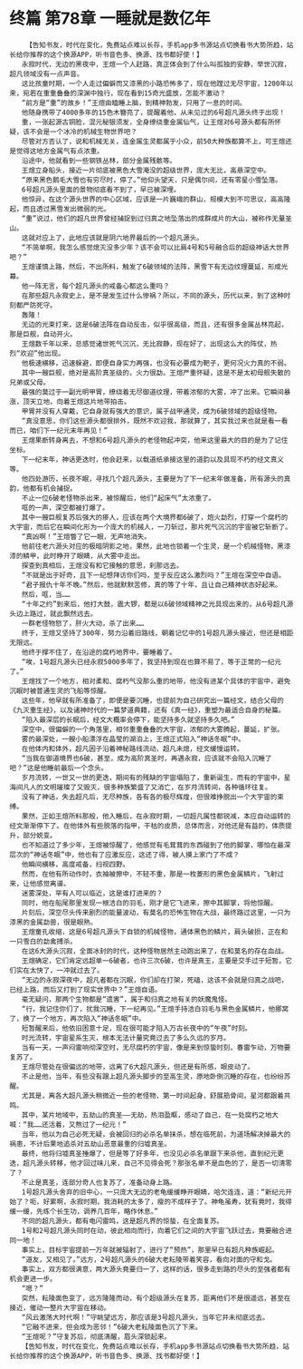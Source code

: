 # 终篇 第78章 一睡就是数亿年
        【告知书友，时代在变化，免费站点难以长存，手机app多书源站点切换看书大势所趋，站长给你推荐的这个换源APP，听书音色多、换源、找书都好使！】
       永寂时代，无边的黑夜中，王煊一个人赶路，真正体会到了什么叫孤独的安静，举世沉寂，超凡领域没有一点声音。
       这比孩童时期，一个人走过偏僻而又漆黑的小路恐怖多了，现在他蹚过无尽宇宙，1200年以来，宛若在重重叠叠的深渊中独行，现在看到15奇光盛放，怎能不激动？
       “前方是“重”的故乡！”王煊由瞌睡上脑，到精神勃发，只用了一息的时间。
       他随身携带了4000多年的15色木簪亮了，提醒着他，从未见过的6号超凡源头终于出现！
       重，一张起源古铜脸，混元秘银须发，全身缭绕重金属仙气，让王煊对6号源头都有所怀疑，该不会是一个冰冷的机械生物世界吧？
       尽管对方否认了，说和机械无关，连金属生灵都属于小众，前50大种族都算不上，可王煊还是觉得这地方金属气有点浓重。
       沿途中，他就看到一些钢铁丛林，部分金属残骸等。
       王煊立身船头，接近一片彻底被黑色大雪淹没的超级世界，庞大无比，高悬深空中。
       “原来黑色鹅毛大雪也有穷尽时，停了。”他仰头望天，只是偶尔间，还有零星小雪坠落。
       6号超凡源头里面的景物彻底看不到了，早已被深埋。
       他惊异，在这个源头世界的中心区域，应该是一片巍峨的群山，规模大到不可思议，高高隆起，而且透过黑雪发出微弱的光。
       “重”说过，他们的超凡世界曾经捕捉到过归真之地坠落出的成群成片的大山，被称作无量圣山。
       这就对应上了，此地应该就是阴六地界最后的一个超凡源头。
       “不简单啊，我怎么感觉熄灭没多少年？该不会可以比肩4号和5号融合后的超级神话大世界吧？”
       王煊谨慎上路，然后，不出所料，触发了6破领域的法阵，黑雪下有无边纹理蔓延，形成光幕。
       他一阵无言，每个超凡源头的戒备心都这么重吗？
       在那些超凡永寂史上，是不是发生过什么惨祸？所以，不同的源头，历代以来，到了这种时刻都严防死守。
       轰隆！
       无边的光束打来，这是6破法阵在自动反击，似乎很高级，而且，还有很多金属丛林亮起，那是巨舰，自动开火。
       王煊数千年以来，总感觉诸世死气沉沉，无比寂静，现在好了，出现这么大的阵仗，热烈“欢迎”他出现。
       他极速横移，迅速躲避，即便自身实力再强，也没有必要成为靶子，更何况火力真的不弱。
       其中一艘巨舰，绝对是高阶真圣级的，火力很勐。王煊严重怀疑，这是不是太初母舰失散的兄弟或父母。
       最强的莫过于一副光明甲胃，缭绕着无尽御道纹理，带着浓郁的大雾，冲了出来。它瞬间暴涨，顶天立地，向着王煊这片地带拍击。
       甲胃并没有人穿戴，它自身就有强大的意识，属于战甲通灵，成为6破领域的超级怪物。
       “真没意思，你们这些源头都很排外，既然不欢迎我，那就算了，其实我过来也就是看一看而已，咱们下一纪元末年再见！”
       王煊果断转身离去，不想和6号超凡源头的老怪物起冲突，他来这里最大的目的是为了记住坐标。
       下一纪末年，神话更迭时，他会赶来，以载道纸承接这里的道韵以及具现不朽的经文真义等。
       他四处游历，长夜不眠，寻找几个超凡源头，主要是为了下一纪末年做准备，所有源头的真韵，他都有机会捕捉。
       不止一位6破老怪物杀出来，被惊醒后，他们“起床气”太浓重了。
       哐的一声，深空都被打爆了。
       其中一艘巨舰复苏后强大的瘆人，应该在两个大境界都6破了，炮火勐烈，打穿一个腐朽的大宇宙，而后它在瞬间化形为一个庞大的机械人，一刀斩过，那片死气沉沉的宇宙被它斩断了。
       “真凶啊！”王煊瞥了它一眼，无声地消失。
       他前往老六源头对应的极暗阴影之地，果然，此地也锁着一个生灵，是一个机械怪物，黑漆漆的鳞甲，此时睁开了眼睛，从大雾中走出。
       探查到真相后，王煊没有和它接触的意思，刹那远去。
       “不就是出于好奇，且下一纪想拜访你们吗，至于反应这么激烈吗？”王煊在深空中自语。
       “君子报仇十年不晚。”然后，他就默默苦修，真的等了十年，且让自己精神状态好起来。
       然后，哐，当……
       “十年之约”到来后，他打大鼓，震大锣，都是以6破领域精神之光具现出来的，从6号超凡源头边上路过，就此飘然远去。
       一群老怪物怒了，肝火大动，杀了出来……
       终于，王煊又坚持了300年，努力沿着旧路线，朝着记忆中的1号超凡源头接近，但还是相距无限远。
       他终于撑不住了，在沿途的腐朽地界中，要睡着了。
       “唉，1号超凡源头已经永寂5000多年了，我坚持到现在也算不易了，等于正常的一纪元了。”
       王煊找了一个地方，相对柔和、腐朽气没那么重的地带，他没有进某个具体的宇宙中，避免沉眠时被普通生灵的飞船等惊醒。
       这些年，他早就有所准备了，即便是要沉睡，也提前为自己研究出一篇经文，结合父母的《九灭重生经》，以及诸神时代的一篇梦道典籍，还有《真一经》，重塑为最适合自身的秘篇。
       “陷入最深层的长眠后，经文大概率会停下，能坚持多久就坚持多久吧。”
       深空中，很偏僻的一个角落里，相邻重重叠叠的大宇宙，浓郁的大雾腾起，蔓延，扩张。
       雾的最深处，一艘小船漂浮在晶莹的湖泊上，王煊正式陷入“神话冬眠”中。
       在他体内和体外，超凡因子沿着神秘路线流动，超凡未熄，经文缓慢运转。
       “当我在御道境界也6破，甚至，成为高阶真圣时，再遇永寂，应该就不会陷入沉睡了吧？”这是他睡前最后一个念头。
       岁月流转，一世又一世的更迭，期间有的残缺的宇宙塌陷了，重新诞生，而有的宇宙中，星海间凡人的文明璀璨了又毁灭，很多种族繁盛了又消亡，在岁月流转间，各种循环往复。
       没有了神话，失去超凡后，无尽种族，各有各的极尽辉煌，但很难挣脱出一个大宇宙的束缚。
       果然，正如王煊所料那般，他入睡后，在永寂时期，一切超凡属性都锐减，本应自动运转的经文渐渐停下了。在他体外有些脱落的指甲，干枯的皮质，总体而言，对他还是有益的，体质提升，部分蜕变。
       也不知道过了多少年，王煊被惊醒了，他感觉有毛茸茸的东西碰到了他的脚掌，哪怕在最深层次的“神话冬眠”中，他也有了应激反应，这还了得，被人摸上家门了不成？
       他瞬间横移，高度戒备，扫视四野。
       然而，在他有所动作时，衣袖被擦中，不轻不重，那是一枚菱形的黑色金属鳞片，飞射过来，让他感觉离谱。
       迷雾深处，罕有人可以临近，这是谁打进来的？
       同时，他在船尾那里发现一根洁白的羽毛，刚才是它飞进来，擦中其脚掌，将他惊醒。
       片刻后，深空尽头传来剧烈的能量波动，有莫名的恐怖生物在大战，最终路过这里，一只为漆黑的金属勐兽，很是眼熟。
       王煊童孔收缩，这是6号超凡源头下自锁的机械怪物，通体黑色的鳞片，肩头破损，正在和一只雪白的勐禽搏杀。
       在这6大源头沉寂，全面冰封的时代，这种怪物居然主动跑出来了，在和莫名的存在血战。
       王煊确定，它们肯定远超单一6破者，也许三次6破，也许是真王，主要是交手过于短暂，它们实在太快了，一冲就过去了。
       “无边的永寂深夜中，超凡者都在沉眠，你们却在打架，死磕，这该不会就是归真之战吧，已经上路，而后又打到了现实世界中？”王煊自语。
       毫无疑问，那两个生物都是“遗害”，属于和归真之地有关的妖魔鬼怪。
       “行，我记住你们了，扰我沉睡，下一纪再见。”王煊手持洁白羽毛与黑色金属鳞片，他挪窝了，换了一个地方，再次陷入“神话冬眠”中。
       短暂醒来后，他依旧困意十足，现在很可能才陷入万古长夜中的“午夜”时刻。
       时光流转，宇宙星系生灭，根本无法计量究竟过去了多么久远的岁月。
       当有一天，一声闷雷响彻深空时，无尽腐朽的宇宙，像是来到惊蛰时刻，春雷乍动，万物要复苏了。
       王煊尽管处在很偏远的地带，远离了6大超凡源头，但还是有所感，眼皮动了。
       不止是他，当年，有些没有跟上超凡源头脚步的至高生灵，原地卧倒沉睡的存在，也纷纷苏醒。
       尤其是，离各大超凡源头稍微近一些的老怪物，第一时间起身，舒展筋骨间，星河都跟着共鸣。
       其中，某片地域中，五劫山的真圣——无劫，热泪盈眶，感动了自己，在一处腐朽之地大喊：“我……还活着，又熬过了一纪元！”
       当年，他以为自己必死无疑，会被回归的必杀名单抹杀，想在临死前，为道场解决掉最大的祸患，不计后果地追杀对五劫山恶意最重的归墟真圣。
       最终，他将归墟真圣捶爆了，但是等了好多年，也没见必杀名单跟下来杀他，直到纪元更迭，超凡源头转移，他才回过味儿来，自己不见得会死？那张名单不是血色的了，是否一切清零了？
       不止是真圣，连部分奇人也复苏了，准备动身上路。
       1号超凡源头舍弃的旧中心，一只庞大无边的老龟缓缓睁开眼睛，哈欠连连，道：“新纪元开始了？呃，好累啊，永寂时期，我消耗的太多了，瘦的不成样子了。神龟虽寿，犹有竟时，我得缓一缓，先练个长生功，调养几百年，略作休息。”
       不同的超凡源头，都有电闪雷鸣，这是超凡界的惊蛰，在全面复苏。
       1号和2号超凡源头同时在动，彼此相向而行，向着它们之间的大宇宙飞跃过去，竟要融合进同一地！
       事实上，目标宇宙提前一万年就被辐射了，进行了“预热”，那里早已有超凡种族崛起。
       “道友，又相见了。”远方，2号超凡源头的6破大老耘陵带着笑容，看向对面的守和戈。
       事实上，双方都很满意，两大源头竟要归一了，这样的话，很多走到路的尽头的至强者都有机会更进一步。
       “嗯？”
       突然，耘陵面色变了，远方隆隆而动，有个超级源头在复苏，距离他们不是很遥远，甚至在接近，催动一整片大宇宙在移动。
       “风云激荡大时代啊！”守眺望远方，那应该是3号超凡源头，当年它并未彻底远去。
       “它融不进来，但会成为恶邻！”6破大老耘陵面色沉了下来。
       “王煊呢？”守复苏后，彻底清醒，眉头深锁起来。
       【告知书友，时代在变化，免费站点难以长存，手机app多书源站点切换看书大势所趋，站长给你推荐的这个换源APP，听书音色多、换源、找书都好使！】
